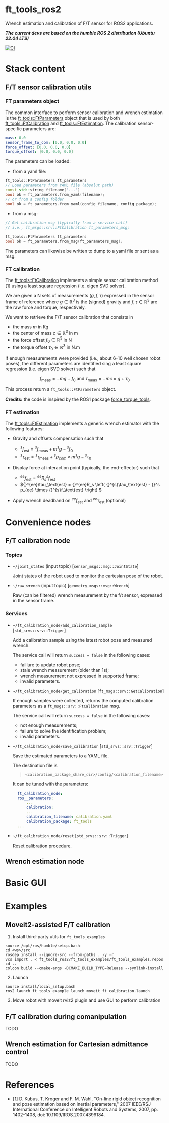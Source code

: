 # ft_tools_ros2
Wrench estimation and calibration of F/T sensor for ROS2 applications.


***The current devs are based on the humble ROS 2 distribution (Ubuntu 22.04 LTS)***

[![CI](https://github.com/tpoignonec/ft_tools_ros2/actions/workflows/ci.yml/badge.svg)](https://github.com/tpoignonec/ft_tools_ros2/actions/workflows/ci.yml)


# Stack content

## F/T sensor calibration utils

### FT parameters object

The common interface to perform sensor calibration and wrench estimation is the [ft_tools::FtParameters](ft_tools/include/ft_tools/ft_parameters.hpp) object that is used by both [ft_tools::FtCalibration](ft_tools/include/ft_tools/ft_calibration.hpp) and [ft_tools::FtEstimation](ft_tools/include/ft_tools/ft_estimation.hpp).
The calibration sensor-specific parameters are:
```yaml
mass: 0.0
sensor_frame_to_com: [0.0, 0.0, 0.0]
force_offset: [0.0, 0.0, 0.0]
torque_offset: [0.0, 0.0, 0.0]
```

The parameters can be loaded:

- from a yaml file:

```cpp
ft_tools::FtParameters ft_parameters
// Load parameters from YAML file (absolut path)
const std::string filename("...")
bool ok = ft_parameters.from_yaml(filename);
// or from a config folder
bool ok = ft_parameters.from_yaml(config_filename, config_package);
```

- from a msg:

```cpp
// Get calibration msg (typically from a service call)
// i.e., ft_msgs::srv::FtCalibration ft_parameters_msg;

ft_tools::FtParameters ft_parameters
bool ok = ft_parameters.from_msg(ft_parameters_msg);
```

The parameters can likewise be written to dump to a yaml file or sent as a msg.

### FT calibration

The [ft_tools::FtCalibration](ft_tools/include/ft_tools/ft_calibration.hpp) implements a simple sensor calibration method [1] using a least square regression (i.e. eigen SVD solver).

We are given a N sets of measurements $\left( g, f, \tau \right)$ expressed in the sensor frame of reference where $g \in \mathbb{R}^3$ is the (signed) gravity and $f, \tau \in \mathbb{R}^3$ are the raw force and torque, respectively.

We want to retrieve the F/T sensor calibration that consists in
- the mass $m$ in Kg
- the center of mass $c \in \mathbb{R}^3$ in m
- the force offset $f_0 \in \mathbb{R}^3$ in N
- the torque offset $\tau_0 \in \mathbb{R}^3$ in N.m

If enough measurements were provided (i.e., about 6-10 well chosen robot poses), the different parameters are identified sing a least square regression (i.e. eigen SVD solver) such that

$$ f_\text{meas} = -mg + f_0 \text{ and } \tau_\text{meas} = -mc \times g + \tau_0$$

This process return a `ft_tools::FtParameters` object.

**Credits:** the code is inspired by the ROS1 package [force_torque_tools](https://github.com/kth-ros-pkg/force_torque_tools).

### FT estimation

The [ft_tools::FtEstimation](ft_tools/include/ft_tools/ft_estimation.hpp) implements a generic wrench estimator with the following features:

- Gravity and offsets compensation such that
  - ${}^{s}f_\text{est} = {}^{s}f_\text{meas} + m{}^{s}g - {}^{s}f_0$
  - ${}^{s}\tau_\text{est} = {}^{s}\tau_\text{meas} + {}^sp_{com} \times m{}^{s}g - {}^{s}\tau_0$

- Display force at interaction point (typically, the end-effector) such that
  -  ${}^{ee}f_\text{est} = {}^{ee}R_s {}^{s}f_\text{est}$
  -  ${}^{ee}\tau_\text{est} = {}^{ee}R_s \left( {}^{s}\tau_\text{est} - {}^s p_{ee} \times {}^{s}f_\text{est} \right) $

- Apply wrench deadband on ${}^{ee}f_\text{est}$ and ${}^{ee}\tau_\text{est}$ (optional)


# Convenience nodes

## F/T calibration node

### Topics

- `~/joint_states` (input topic) [`sensor_msgs::msg::JointState`]

  Joint states of the robot used to monitor the cartesian pose of the robot.

- `~/raw_wrench` (input topic) [`geometry_msgs::msg::Wrench`]

  Raw (can be filtered) wrench measurement by the f/t sensor, expressed in the sensor frame.

### Services

- `~/ft_calibration_node/add_calibration_sample` [`std_srvs::srv::Trigger`]

  Add a calibration sample using the latest robot pose and measured wrench.

  The service call will return `success = false` in the following cases:
  - faillure to update robot pose;
  - stale wrench measurement (older than 1s);
  - wrench measurement not expressed in supported frame;
  - invalid parameters.

- `~/ft_calibration_node/get_calibration` [`ft_msgs::srv::GetCalibration`]

  If enough samples were collected, returns the computed calibration parameters as a `ft_msgs::srv::FtCalibration` msg.

  The service call will return `success = false` in the following cases:
  - not enough measurements;
  - failure to solve the identification problem;
  - invalid parameters.

- `~/ft_calibration_node/save_calibration` [`std_srvs::srv::Trigger`]

  Save the estimated parameters to a YAML file.

  The destination  file is

  > `<calibration_package_share_dir>/config/<calibration_filename>`

  It can be tuned with the parameters:

  ```yaml
    ft_calibration_node:
    ros__parameters:
        ...
        calibration:
        ...
        calibration_filename: calibration.yaml
        calibration_package: ft_tools
    ...
   ```

- `~/ft_calibration_node/reset` [`std_srvs::srv::Trigger`]

  Reset calibration procedure.

## Wrench estimation node


# Basic GUI


# Examples

## Moveit2-assisted F/T calibration

1) Install third-party utils for `ft_tools_examples`
```shell
source /opt/ros/humble/setup.bash
cd <ws>/src
rosdep install --ignore-src --from-paths . -y -r
vcs import . < ft_tools_ros2/ft_tools_examples/ft_tools_examples.repos
cd ..
colcon build --cmake-args -DCMAKE_BUILD_TYPE=Release --symlink-install
```

2) Launch
```shell
source install/local_setup.bash
ros2 launch ft_tools_example launch_moveit_ft_calibration.launch
```

3) Move robot with moveit rviz2 plugin and use GUI to perform calibration

## F/T calibration during comanipulation

TODO


## Wrench estimation for Cartesian admittance control

TODO

# References

- [1] D. Kubus, T. Kroger and F. M. Wahl, "On-line rigid object recognition and pose estimation based on inertial parameters," 2007 IEEE/RSJ International Conference on Intelligent Robots and Systems, 2007, pp. 1402-1408, doi: 10.1109/IROS.2007.4399184.